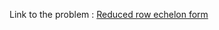 Link to the problem : [Reduced row echelon form](https://www.rosettacode.org/wiki/Reduced_row_echelon_form)
